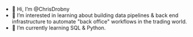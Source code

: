 - 👋 Hi, I’m @ChrisDrobny
- 👀 I’m interested in learning about building data pipelines & back end infrastructure to automate "back office" workflows in the trading world.
- 🌱 I’m currently learning SQL & Python.
